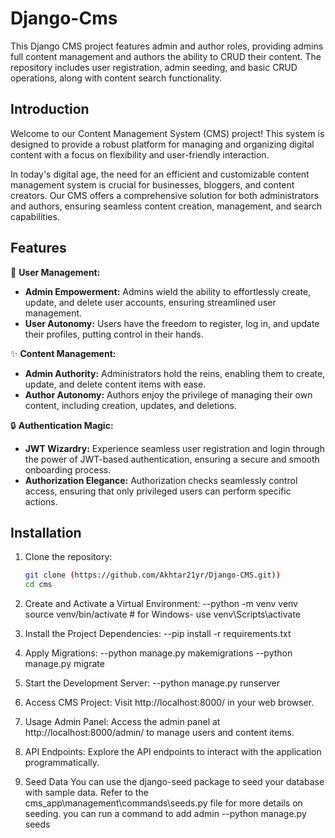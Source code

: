 # Django-Cms

This Django CMS project features admin and author roles, providing admins full content management and authors the ability to CRUD their content. The repository includes user registration, admin seeding, and basic CRUD operations, along with content search functionality.


## Introduction

Welcome to our Content Management System (CMS) project! This system is designed to provide a robust platform for managing and organizing digital content with a focus on flexibility and user-friendly interaction.

In today's digital age, the need for an efficient and customizable content management system is crucial for businesses, bloggers, and content creators. Our CMS offers a comprehensive solution for both administrators and authors, ensuring seamless content creation, management, and search capabilities.


## Features

👤 **User Management:**
  - **Admin Empowerment:** Admins wield the ability to effortlessly create, update, and delete user accounts, ensuring streamlined user management.
  - **User Autonomy:** Users have the freedom to register, log in, and update their profiles, putting control in their hands.

✨ **Content Management:**
  - **Admin Authority:** Administrators hold the reins, enabling them to create, update, and delete content items with ease.
  - **Author Autonomy:** Authors enjoy the privilege of managing their own content, including creation, updates, and deletions.

🔒 **Authentication Magic:**
  - **JWT Wizardry:** Experience seamless user registration and login through the power of JWT-based authentication, ensuring a secure and smooth onboarding process.
  - **Authorization Elegance:** Authorization checks seamlessly control access, ensuring that only privileged users can perform specific actions.

## Installation

1. Clone the repository:

   ```bash
   git clone (https://github.com/Akhtar21yr/Django-CMS.git))
   cd cms

2. Create and Activate a Virtual Environment:
--python -m venv venv
source venv/bin/activate  # for Windows- use venv\Scripts\activate


3. Install the Project Dependencies:
--pip install -r requirements.txt


4. Apply Migrations:
--python manage.py makemigrations
--python manage.py migrate


5. Start the Development Server:
--python manage.py runserver


6. Access CMS Project:
Visit http://localhost:8000/ in your web browser.

7. Usage
Admin Panel: Access the admin panel at http://localhost:8000/admin/ to manage users and content items.

8. API Endpoints: Explore the API endpoints to interact with the application programmatically.

9. Seed Data
You can use the django-seed package to seed your database with sample data. Refer to the cms_app\management\commands\seeds.py file for more details on seeding.
you can run a command to add admin
--python manage.py seeds
